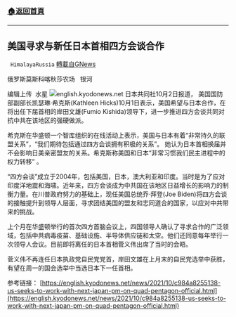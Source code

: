###  [:house:返回首頁](https://github.com/ourhimalayas/txt)
---


## 美国寻求与新任日本首相四方会谈合作
` HimalayaRussia` [轉載自GNews](https://gnews.org/zh-hans/1569672/)

俄罗斯莫斯科喀秋莎农场   银河

编辑上传  水星
![](https://assets.gnews.org/wp-content/uploads/2021/10/J.png)english.kyodonews.net
日本共同社10月2日报道， 美国国防部副部长凯瑟琳·希克斯(Kathleen Hicks)10月1日表示，美国希望与日本合作，在将出任下届首相的岸田文雄(Fumio Kishida)领导下，进一步推进四方会谈共同对抗中共在该地区的强硬做派。

希克斯在华盛顿一个智库组织的在线活动上表示，美国与日本有着“非常持久的联盟关系”，“我们期待包括通过四方会谈拥有积极的关系”。 她认为日本首相换届并不会影响日美亲密盟友的关系。希克斯称美国和日本“非常习惯我们民主进程中的权力转移” 。

“四方会谈”成立于2004年，包括美国，日本，澳大利亚和印度。当时是为了应对印度洋地震和海啸。近年来，四方会谈成为中共国在该地区日益增长的影响力的制衡力量。在川普政府努力的基础上，现任美国总统乔·拜登(Joe Biden)将四方会谈的接触提升到领导人层面，寻求团结美国的盟友和志同道合的国家，以应对中共带来的挑战。

上个月在华盛顿举行的首次四方首脑会议上，四国领导人确认了寻求合作的广泛领域，包括中共病毒疫苗、基础设施、半导体供应链和太空。他们还同意每年举行一次领导人会议。目前即将离任的日本首相菅义伟出席了当时的会晤。

菅义伟不再连任日本执政党自民党党首，岸田文雄在上月末的自民党选举中获胜，有望在周一的国会选举中当选日本下一任首相。

参考链接：
[https://english.kyodonews.net/news/2021/10/c984a8255138-us-seeks-to-work-with-next-japan-pm-on-quad-pentagon-official.html](https://english.kyodonews.net/news/2021/10/c984a8255138-us-seeks-to-work-with-next-japan-pm-on-quad-pentagon-official.html)
